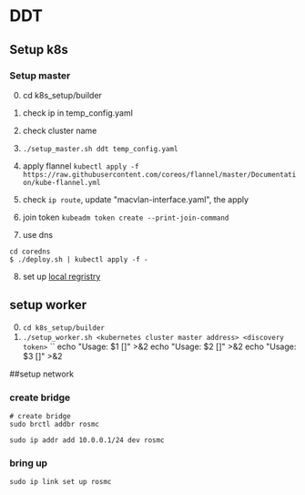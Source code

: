 # DDT

## Setup k8s

### Setup master

0. cd k8s_setup/builder

1. check ip in temp_config.yaml

2. check cluster name

3. `./setup_master.sh ddt temp_config.yaml`

4. apply flannel
`kubectl apply -f https://raw.githubusercontent.com/coreos/flannel/master/Documentation/kube-flannel.yml`

5. check `ip route`, update "macvlan-interface.yaml", the apply

6. join token
`kubeadm token create --print-join-command`

7. use dns
```
cd coredns
$ ./deploy.sh | kubectl apply -f -
```

8. set up [local regristry](../docker/registry/README.md)

## setup worker
0. `cd k8s_setup/builder`
1. `./setup_worker.sh <kubernetes cluster master address> <discovery token>`
``
    echo "Usage: $1 [<kubernetes cluster master address>]" >&2
    echo "Usage: $2 [<token>]" >&2
    echo "Usage: $3 [<discovery token>]" >&2

##setup network
### create bridge
```
# create bridge
sudo brctl addbr rosmc

sudo ip addr add 10.0.0.1/24 dev rosmc

```
### bring up
```
sudo ip link set up rosmc
```
